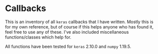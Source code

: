 # Callbacks

This is an inventory of all `keras` callbacks that I have written. Mostly this is for my own reference, but of course if this helps anyone who has found it, feel free to use any of these. I've also included miscellaneous functions/classes which help for. 

All functions have been tested for `keras` 2.10.0 and `numpy` 1.19.5.
